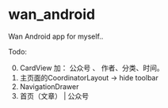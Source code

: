 # wan_android
Wan Android app for myself..


Todo:

0. CardView 加： 公众号 、 作者、分类、时间。
1. 主页面的CoordinatorLayout -> hide toolbar
2. NavigationDrawer
3. 首页（文章） | 公众号
